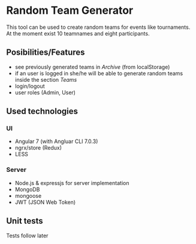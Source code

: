# Random Team Generator

This tool can be used to create random teams for events like tournaments. At the moment exist 10 teamnames and eight participants.

## Posibilities/Features

* see previously generated teams in *Archive* (from localStorage)
* if an user is logged in she/he will be able to generate random teams inside the section *Teams*
* login/logout
* user roles (Admin, User)

## Used technologies

### UI

* Angular 7 (with Angluar CLI 7.0.3)
* ngrx/store (Redux)
* LESS

### Server

* Node.js & expressjs for server implementation
* MongoDB
* mongoose
* JWT (JSON Web Token)

## Unit tests

Tests follow later
